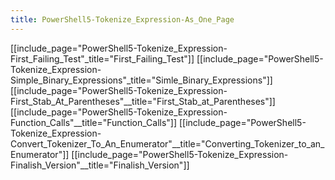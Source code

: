 ```yaml
---
title: PowerShell5-Tokenize_Expression-As_One_Page
---
```

[[include_page="PowerShell5-Tokenize_Expression-First_Failing_Test"_title="First_Failing_Test"]]
[[include_page="PowerShell5-Tokenize_Expression-Simple_Binary_Expressions"_title="Simle_Binary_Expressions"]]
[[include_page="PowerShell5-Tokenize_Expression-First_Stab_At_Parentheses"__title="First_Stab_at_Parentheses"]]
[[include_page="PowerShell5-Tokenize_Expression-Function_Calls"__title="Function_Calls"]]
[[include_page="PowerShell5-Tokenize_Expression-Convert_Tokenizer_To_An_Enumerator"__title="Converting_Tokenizer_to_an_Enumerator"]]
[[include_page="PowerShell5-Tokenize_Expression-Finalish_Version"__title="Finalish_Version"]]
